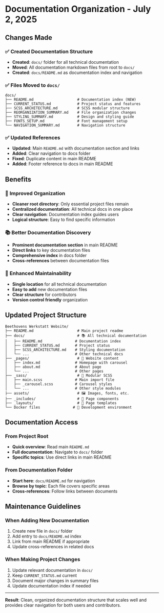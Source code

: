 # Documentation Organization - July 2, 2025

## Changes Made

### ✅ **Created Documentation Structure**
- **Created**: `docs/` folder for all technical documentation
- **Moved**: All documentation markdown files from root to `docs/`
- **Created**: `docs/README.md` as documentation index and navigation

### ✅ **Files Moved to `docs/`**
```
docs/
├── README.md                    # Documentation index (NEW)
├── CURRENT_STATUS.md            # Project status and features
├── SCSS_ARCHITECTURE.md         # SCSS modular structure  
├── REORGANIZATION_SUMMARY.md    # File organization changes
├── STYLING_SUMMARY.md           # Design and styling guide
├── FONTS_SETUP.md               # Font management setup
└── NAVIGATION_SUMMARY.md        # Navigation structure
```

### ✅ **Updated References**
- **Updated**: Main `README.md` with documentation section and links
- **Added**: Clear navigation to docs folder
- **Fixed**: Duplicate content in main README
- **Added**: Footer reference to docs in main README

## Benefits

### 🎯 **Improved Organization**
- **Cleaner root directory**: Only essential project files remain
- **Centralized documentation**: All technical docs in one place
- **Clear navigation**: Documentation index guides users
- **Logical structure**: Easy to find specific information

### 📚 **Better Documentation Discovery**
- **Prominent documentation section** in main README
- **Direct links** to key documentation files  
- **Comprehensive index** in docs folder
- **Cross-references** between documentation files

### 🔧 **Enhanced Maintainability**
- **Single location** for all technical documentation
- **Easy to add** new documentation files
- **Clear structure** for contributors
- **Version control friendly** organization

## Updated Project Structure

```
Beethovens Werkstatt Website/
├── README.md                    # Main project readme
├── docs/                        # 📚 All technical documentation
│   ├── README.md               # Documentation index
│   ├── CURRENT_STATUS.md       # Project status
│   ├── SCSS_ARCHITECTURE.md    # Styling documentation
│   └── ...                     # Other technical docs
├── _pages/                      # 📄 Website content
│   ├── index.md                # Homepage with carousel
│   ├── about.md                # About page
│   └── ...                     # Other pages
├── _sass/                       # 🎨 Modular SCSS
│   ├── main.scss               # Main import file
│   ├── _carousel.scss          # Carousel styles
│   └── ...                     # Other style modules
├── assets/                      # 🖼️ Images, fonts, etc.
├── _includes/                   # 🧩 Page components
├── _layouts/                    # 📐 Page templates
└── Docker files               # 🐳 Development environment
```

## Documentation Access

### From Project Root
- **Quick overview**: Read main `README.md`
- **Full documentation**: Navigate to `docs/` folder
- **Specific topics**: Use direct links in main README

### From Documentation Folder
- **Start here**: `docs/README.md` for navigation
- **Browse by topic**: Each file covers specific areas
- **Cross-references**: Follow links between documents

## Maintenance Guidelines

### When Adding New Documentation
1. Create new file in `docs/` folder
2. Add entry to `docs/README.md` index
3. Link from main README if appropriate
4. Update cross-references in related docs

### When Making Project Changes
1. Update relevant documentation in `docs/`
2. Keep `CURRENT_STATUS.md` current
3. Document major changes in summary files
4. Update documentation index if needed

---

**Result**: Clean, organized documentation structure that scales well and provides clear navigation for both users and contributors.
